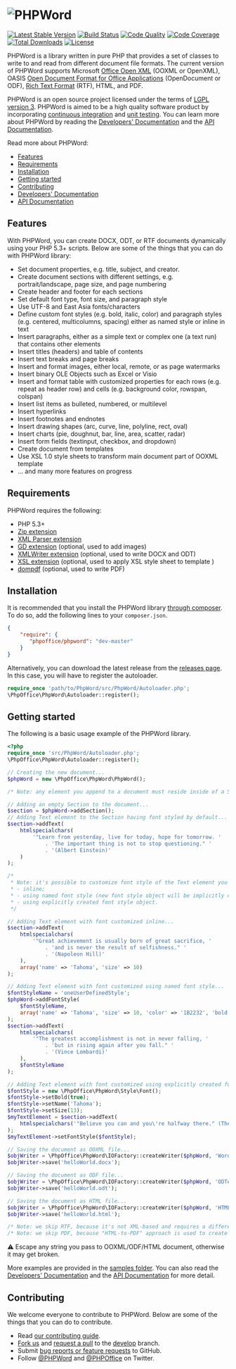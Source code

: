 # ![PHPWord](https://rawgit.com/PHPOffice/PHPWord/develop/docs/images/phpword.svg "PHPWord")

[![Latest Stable Version](https://poser.pugx.org/phpoffice/phpword/v/stable.png)](https://packagist.org/packages/phpoffice/phpword)
[![Build Status](https://travis-ci.org/PHPOffice/PHPWord.svg?branch=master)](https://travis-ci.org/PHPOffice/PHPWord)
[![Code Quality](https://scrutinizer-ci.com/g/PHPOffice/PHPWord/badges/quality-score.png?s=b5997ce59ac2816b4514f3a38de9900f6d492c1d)](https://scrutinizer-ci.com/g/PHPOffice/PHPWord/)
[![Code Coverage](https://scrutinizer-ci.com/g/PHPOffice/PHPWord/badges/coverage.png?s=742a98745725c562955440edc8d2c39d7ff5ae25)](https://scrutinizer-ci.com/g/PHPOffice/PHPWord/)
[![Total Downloads](https://poser.pugx.org/phpoffice/phpword/downloads.png)](https://packagist.org/packages/phpoffice/phpword)
[![License](https://poser.pugx.org/phpoffice/phpword/license.png)](https://packagist.org/packages/phpoffice/phpword)

PHPWord is a library written in pure PHP that provides a set of classes to write to and read from different document file formats. The current version of PHPWord supports Microsoft [Office Open XML](http://en.wikipedia.org/wiki/Office_Open_XML) (OOXML or OpenXML), OASIS [Open Document Format for Office Applications](http://en.wikipedia.org/wiki/OpenDocument) (OpenDocument or ODF), [Rich Text Format](http://en.wikipedia.org/wiki/Rich_Text_Format) (RTF), HTML, and PDF.

PHPWord is an open source project licensed under the terms of [LGPL version 3](https://github.com/PHPOffice/PHPWord/blob/develop/COPYING.LESSER). PHPWord is aimed to be a high quality software product by incorporating [continuous integration](https://travis-ci.org/PHPOffice/PHPWord) and [unit testing](http://phpoffice.github.io/PHPWord/coverage/develop/). You can learn more about PHPWord by reading the [Developers' Documentation](http://phpword.readthedocs.org/) and the [API Documentation](http://phpoffice.github.io/PHPWord/docs/develop/).

Read more about PHPWord:

- [Features](#features)
- [Requirements](#requirements)
- [Installation](#installation)
- [Getting started](#getting-started)
- [Contributing](#contributing)
- [Developers' Documentation](http://phpword.readthedocs.org/)
- [API Documentation](http://phpoffice.github.io/PHPWord/docs/master/)

## Features

With PHPWord, you can create DOCX, ODT, or RTF documents dynamically using your PHP 5.3+ scripts. Below are some of the things that you can do with PHPWord library:

- Set document properties, e.g. title, subject, and creator.
- Create document sections with different settings, e.g. portrait/landscape, page size, and page numbering
- Create header and footer for each sections
- Set default font type, font size, and paragraph style
- Use UTF-8 and East Asia fonts/characters
- Define custom font styles (e.g. bold, italic, color) and paragraph styles (e.g. centered, multicolumns, spacing) either as named style or inline in text
- Insert paragraphs, either as a simple text or complex one (a text run) that contains other elements
- Insert titles (headers) and table of contents
- Insert text breaks and page breaks
- Insert and format images, either local, remote, or as page watermarks
- Insert binary OLE Objects such as Excel or Visio
- Insert and format table with customized properties for each rows (e.g. repeat as header row) and cells (e.g. background color, rowspan, colspan)
- Insert list items as bulleted, numbered, or multilevel
- Insert hyperlinks
- Insert footnotes and endnotes
- Insert drawing shapes (arc, curve, line, polyline, rect, oval)
- Insert charts (pie, doughnut, bar, line, area, scatter, radar)
- Insert form fields (textinput, checkbox, and dropdown)
- Create document from templates
- Use XSL 1.0 style sheets to transform main document part of OOXML template
- ... and many more features on progress

## Requirements

PHPWord requires the following:

- PHP 5.3+
- [Zip extension](http://php.net/manual/en/book.zip.php)
- [XML Parser extension](http://www.php.net/manual/en/xml.installation.php)
- [GD extension](http://php.net/manual/en/book.image.php) (optional, used to add images)
- [XMLWriter extension](http://php.net/manual/en/book.xmlwriter.php) (optional, used to write DOCX and ODT)
- [XSL extension](http://php.net/manual/en/book.xsl.php) (optional, used to apply XSL style sheet to template )
- [dompdf](https://github.com/dompdf/dompdf) (optional, used to write PDF)

## Installation

It is recommended that you install the PHPWord library [through composer](http://getcomposer.org/). To do so, add
the following lines to your ``composer.json``.

```json
{
    "require": {
       "phpoffice/phpword": "dev-master"
    }
}
```

Alternatively, you can download the latest release from the [releases page](https://github.com/PHPOffice/PHPWord/releases).
In this case, you will have to register the autoloader.

```php
require_once 'path/to/PhpWord/src/PhpWord/Autoloader.php';
\PhpOffice\PhpWord\Autoloader::register();
```

## Getting started

The following is a basic usage example of the PHPWord library.

```php
<?php
require_once 'src/PhpWord/Autoloader.php';
\PhpOffice\PhpWord\Autoloader::register();

// Creating the new document...
$phpWord = new \PhpOffice\PhpWord\PhpWord();

/* Note: any element you append to a document must reside inside of a Section. */

// Adding an empty Section to the document...
$section = $phpWord->addSection();
// Adding Text element to the Section having font styled by default...
$section->addText(
    htmlspecialchars(
        '"Learn from yesterday, live for today, hope for tomorrow. '
            . 'The important thing is not to stop questioning." '
            . '(Albert Einstein)'
    )
);

/*
 * Note: it's possible to customize font style of the Text element you add in three ways:
 * - inline;
 * - using named font style (new font style object will be implicitly created);
 * - using explicitly created font style object.
 */

// Adding Text element with font customized inline...
$section->addText(
    htmlspecialchars(
        '"Great achievement is usually born of great sacrifice, '
            . 'and is never the result of selfishness." '
            . '(Napoleon Hill)'
    ),
    array('name' => 'Tahoma', 'size' => 10)
);

// Adding Text element with font customized using named font style...
$fontStyleName = 'oneUserDefinedStyle';
$phpWord->addFontStyle(
    $fontStyleName,
    array('name' => 'Tahoma', 'size' => 10, 'color' => '1B2232', 'bold' => true)
);
$section->addText(
    htmlspecialchars(
        '"The greatest accomplishment is not in never falling, '
            . 'but in rising again after you fall." '
            . '(Vince Lombardi)'
    ),
    $fontStyleName
);

// Adding Text element with font customized using explicitly created font style object...
$fontStyle = new \PhpOffice\PhpWord\Style\Font();
$fontStyle->setBold(true);
$fontStyle->setName('Tahoma');
$fontStyle->setSize(13);
$myTextElement = $section->addText(
    htmlspecialchars('"Believe you can and you\'re halfway there." (Theodor Roosevelt)')
);
$myTextElement->setFontStyle($fontStyle);

// Saving the document as OOXML file...
$objWriter = \PhpOffice\PhpWord\IOFactory::createWriter($phpWord, 'Word2007');
$objWriter->save('helloWorld.docx');

// Saving the document as ODF file...
$objWriter = \PhpOffice\PhpWord\IOFactory::createWriter($phpWord, 'ODText');
$objWriter->save('helloWorld.odt');

// Saving the document as HTML file...
$objWriter = \PhpOffice\PhpWord\IOFactory::createWriter($phpWord, 'HTML');
$objWriter->save('helloWorld.html');

/* Note: we skip RTF, because it's not XML-based and requires a different example. */
/* Note: we skip PDF, because "HTML-to-PDF" approach is used to create PDF documents. */
```
:warning: Escape any string you pass to OOXML/ODF/HTML document, otherwise it may get broken.

More examples are provided in the [samples folder](samples/). You can also read the [Developers' Documentation](http://phpword.readthedocs.org/) and the [API Documentation](http://phpoffice.github.io/PHPWord/docs/master/) for more detail.

## Contributing

We welcome everyone to contribute to PHPWord. Below are some of the things that you can do to contribute.

- Read [our contributing guide](https://github.com/PHPOffice/PHPWord/blob/master/CONTRIBUTING.md).
- [Fork us](https://github.com/PHPOffice/PHPWord/fork) and [request a pull](https://github.com/PHPOffice/PHPWord/pulls) to the [develop](https://github.com/PHPOffice/PHPWord/tree/develop) branch.
- Submit [bug reports or feature requests](https://github.com/PHPOffice/PHPWord/issues) to GitHub.
- Follow [@PHPWord](https://twitter.com/PHPWord) and [@PHPOffice](https://twitter.com/PHPOffice) on Twitter.
